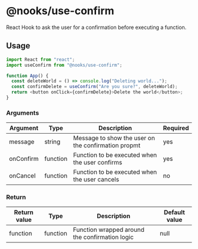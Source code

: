 # @nooks/use-confirm

React Hook to ask the user for a confirmation before executing a function.

## Usage

```js
import React from "react";
import useConfirm from "@nooks/use-confirm";

function App() {
  const deleteWorld = () => console.log("Deleting world...");
  const confirmDelete = useConfirm("Are you sure?", deleteWorld);
  return <button onClick={confirmDelete}>Delete the world</button>;
}
```

### Arguments

| Argument  | Type     | Description                                         | Required |
| --------- | -------- | --------------------------------------------------- | -------- |
| message   | string   | Message to show the user on the confirmation propmt | yes      |
| onConfirm | function | Function to be executed when the user confirms      | yes      |
| onCancel  | function | Function to be executed when the user cancels       | no       |

### Return

| Return value | Type     | Description                                    | Default value |
| ------------ | -------- | ---------------------------------------------- | ------------- |
| function     | function | Function wrapped around the confirmation logic | null          |